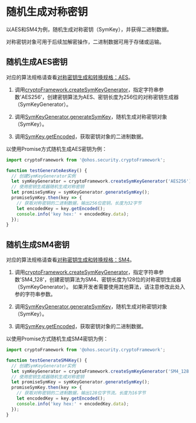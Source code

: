 # 随机生成对称密钥


以AES和SM4为例，随机生成对称密钥（SymKey），并获得二进制数据。


对称密钥对象可用于后续加解密操作，二进制数据可用于存储或运输。


## 随机生成AES密钥

对应的算法规格请查看[对称密钥生成和转换规格：AES](crypto-sym-key-generation-conversion-spec.md#aes)。

1. 调用[cryptoFramework.createSymKeyGenerator](../../reference/apis-crypto-architecture-kit/js-apis-cryptoFramework.md#cryptoframeworkcreatesymkeygenerator)，指定字符串参数'AES256'，创建密钥算法为AES、密钥长度为256位的对称密钥生成器（SymKeyGenerator）。

2. 调用[SymKeyGenerator.generateSymKey](../../reference/apis-crypto-architecture-kit/js-apis-cryptoFramework.md#generatesymkey-1)，随机生成对称密钥对象（SymKey）。

3. 调用[SymKey.getEncoded](../../reference/apis-crypto-architecture-kit/js-apis-cryptoFramework.md#getencoded)，获取密钥对象的二进制数据。

以使用Promise方式随机生成AES密钥为例：

```ts
import cryptoFramework from '@ohos.security.cryptoFramework';

function testGenerateAesKey() {
  // 创建SymKeyGenerator实例
  let symKeyGenerator = cryptoFramework.createSymKeyGenerator('AES256');
  // 使用密钥生成器随机生成对称密钥
  let promiseSymKey = symKeyGenerator.generateSymKey();
  promiseSymKey.then(key => {
    // 获取对称密钥的二进制数据，输出256位密钥。长度为32字节
    let encodedKey = key.getEncoded();
    console.info('key hex:' + encodedKey.data);
  });
}
```


## 随机生成SM4密钥

对应的算法规格请查看[对称密钥生成和转换规格：SM4](crypto-sym-key-generation-conversion-spec.md#sm4)。

1. 调用[cryptoFramework.createSymKeyGenerator](../../reference/apis-crypto-architecture-kit/js-apis-cryptoFramework.md#cryptoframeworkcreatesymkeygenerator)，指定字符串参数'SM4_128'，创建密钥算法为SM4、密钥长度为128位的对称密钥生成器（SymKeyGenerator）。
   如果开发者需要使用其他算法，请注意修改此处入参的字符串参数。

2. 调用[SymKeyGenerator.generateSymKey](../../reference/apis-crypto-architecture-kit/js-apis-cryptoFramework.md#generatesymkey-1)，随机生成对称密钥对象（SymKey）。

3. 调用[SymKey.getEncoded](../../reference/apis-crypto-architecture-kit/js-apis-cryptoFramework.md#getencoded)，获取密钥对象的二进制数据。

以使用Promise方式随机生成SM4密钥为例：

```ts
import cryptoFramework from '@ohos.security.cryptoFramework';

function testGenerateSM4Key() {
  // 创建SymKeyGenerator实例
  let symKeyGenerator = cryptoFramework.createSymKeyGenerator('SM4_128');
  // 使用密钥生成器随机生成对称密钥
  let promiseSymKey = symKeyGenerator.generateSymKey();
  promiseSymKey.then(key => {
    // 获取对称密钥的二进制数据，输出128位字节流。长度为16字节
    let encodedKey = key.getEncoded();
    console.info('key hex:' + encodedKey.data);
  });
}
```
